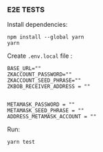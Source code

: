 ### E2E TESTS

Install dependencies:
```
npm install --global yarn
yarn
```

Create `.env.local` file :
```
BASE_URL=""
ZKACCOUNT_PASSWORD=""
ZKACCOUNT_SEED_PHRASE=""
ZKBOB_RECEIVER_ADDRESS = ""


METAMASK_PASSWORD = ""
METAMASK_SEED_PHRASE = ""
ADDRESS_METAMASK_ACCOUNT = ""
```
Run:
```
yarn test
```
